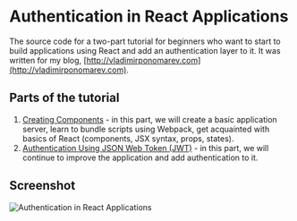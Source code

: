 Authentication in React Applications
====================================
The source code for a two-part tutorial for beginners who want to start to build applications using React and add an authentication layer to it. It was written for my blog, [http://vladimirponomarev.com](http://vladimirponomarev.com).

Parts of the tutorial
---------------------
1. [Creating Components](http://vladimirponomarev.com/blog/authentication-in-react-apps-creating-components) - in this part, we will create a basic application server, learn to bundle scripts using Webpack, get acquainted with basics of React (components, JSX syntax, props, states).
2. [Authentication Using JSON Web Token (JWT)](http://vladimirponomarev.com/blog/authentication-in-react-apps-jwt) - in this part, we will continue to improve the application and add authentication to it.

Screenshot
----------
![Authentication in React Applications](https://raw.github.com/vladimirponomarev/authentication-in-react-apps/master/screenshot.png)
